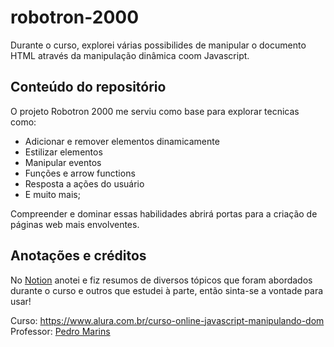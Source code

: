 # robotron-2000

Durante o curso, explorei várias possibilides de manipular o documento HTML através da manipulação dinâmica coom Javascript. 

## Conteúdo do repositório
O projeto Robotron 2000 me serviu como base para explorar tecnicas como:

<ul>
 <li>
   Adicionar e remover elementos dinamicamente
 </li>
 <li>
   Estilizar elementos 
 </li>
 <li>
   Manipular eventos
 </li>
 <li>
   Funções e arrow functions
 </li>
 <li>
   Resposta a ações do usuário
 </li>
 <li>
   E muito mais;
 </li>
</ul>

 Compreender e dominar essas habilidades abrirá portas para a criação de páginas web mais envolventes.

## Anotações e créditos

No [Notion](https://www.notion.so/JavaScript-Manipulando-o-DOM-0e2a2fd44a4f4c51a586148e3876fa92?pvs=4) anotei e fiz resumos de diversos tópicos que foram abordados durante o curso e outros que estudei à parte, então sinta-se a vontade para usar!

Curso: <https://www.alura.com.br/curso-online-javascript-manipulando-dom>
Professor: [Pedro Marins](https://www.linkedin.com/in/pedromarins/)
 
